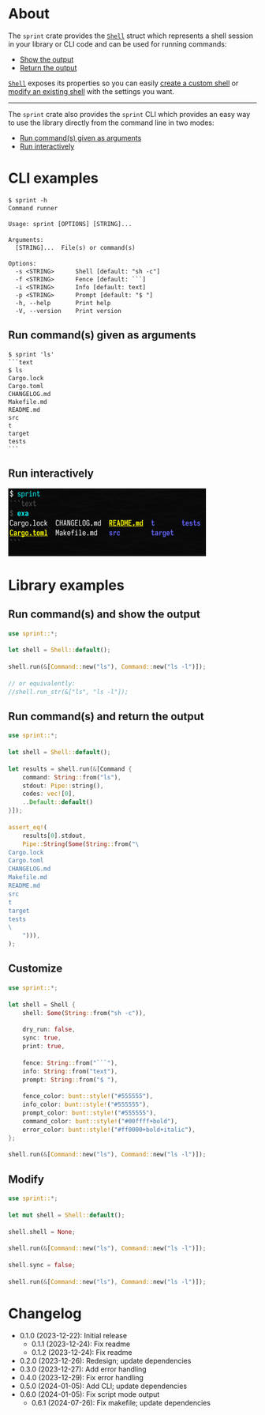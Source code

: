 # About

The `sprint` crate provides the [`Shell`] struct which represents a shell
session in your library or CLI code and can be used for running commands:

* [Show the output](#run-commands-and-show-the-output)
* [Return the output](#run-commands-and-return-the-output)

[`Shell`] exposes its properties so you can easily
[create a custom shell](#customize) or [modify an existing shell](#modify) with
the settings you want.

[`Shell`]: https://docs.rs/sprint/latest/sprint/struct.Shell.html

---

The `sprint` crate also provides the `sprint` CLI which provides an easy way to
use the library directly from the command line in two modes:

* [Run command(s) given as arguments](#run-commands-given-as-arguments)
* [Run interactively](#run-interactively)

# CLI examples

```text
$ sprint -h
Command runner

Usage: sprint [OPTIONS] [STRING]...

Arguments:
  [STRING]...  File(s) or command(s)

Options:
  -s <STRING>      Shell [default: "sh -c"]
  -f <STRING>      Fence [default: ```]
  -i <STRING>      Info [default: text]
  -p <STRING>      Prompt [default: "$ "]
  -h, --help       Print help
  -V, --version    Print version
```

## Run command(s) given as arguments

~~~text
$ sprint 'ls'
```text
$ ls
Cargo.lock
Cargo.toml
CHANGELOG.md
Makefile.md
README.md
src
t
target
tests
```

~~~

## Run interactively

![](t/interactive.png)

# Library examples

## Run command(s) and show the output

~~~rust
use sprint::*;

let shell = Shell::default();

shell.run(&[Command::new("ls"), Command::new("ls -l")]);

// or equivalently:
//shell.run_str(&["ls", "ls -l"]);
~~~

## Run command(s) and return the output

~~~rust
use sprint::*;

let shell = Shell::default();

let results = shell.run(&[Command {
    command: String::from("ls"),
    stdout: Pipe::string(),
    codes: vec![0],
    ..Default::default()
}]);

assert_eq!(
    results[0].stdout,
    Pipe::String(Some(String::from("\
Cargo.lock
Cargo.toml
CHANGELOG.md
Makefile.md
README.md
src
t
target
tests
\
    "))),
);
~~~

## Customize

~~~rust
use sprint::*;

let shell = Shell {
    shell: Some(String::from("sh -c")),

    dry_run: false,
    sync: true,
    print: true,

    fence: String::from("```"),
    info: String::from("text"),
    prompt: String::from("$ "),

    fence_color: bunt::style!("#555555"),
    info_color: bunt::style!("#555555"),
    prompt_color: bunt::style!("#555555"),
    command_color: bunt::style!("#00ffff+bold"),
    error_color: bunt::style!("#ff0000+bold+italic"),
};

shell.run(&[Command::new("ls"), Command::new("ls -l")]);
~~~

## Modify

~~~rust
use sprint::*;

let mut shell = Shell::default();

shell.shell = None;

shell.run(&[Command::new("ls"), Command::new("ls -l")]);

shell.sync = false;

shell.run(&[Command::new("ls"), Command::new("ls -l")]);
~~~

# Changelog

* 0.1.0 (2023-12-22): Initial release
    * 0.1.1 (2023-12-24): Fix readme
    * 0.1.2 (2023-12-24): Fix readme
* 0.2.0 (2023-12-26): Redesign; update dependencies
* 0.3.0 (2023-12-27): Add error handling
* 0.4.0 (2023-12-29): Fix error handling
* 0.5.0 (2024-01-05): Add CLI; update dependencies
* 0.6.0 (2024-01-05): Fix script mode output
    * 0.6.1 (2024-07-26): Fix makefile; update dependencies

